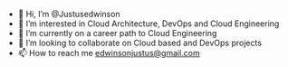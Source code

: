 - 👋 Hi, I’m @Justusedwinson
- 👀 I’m interested in Cloud Architecture, DevOps and Cloud Engineering
- 🌱 I’m currently on a career path to Cloud Engineering
- 💞️ I’m looking to collaborate on Cloud based and DevOps projects
- 📫 How to reach me edwinsonjustus@gmail.com

<!---
Justusedwinson/Justusedwinson is a ✨ special ✨ repository because its `README.md` (this file) appears on your GitHub profile.
You can click the Preview link to take a look at your changes.
--->
